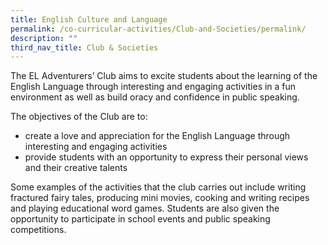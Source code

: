 ```yaml
---
title: English Culture and Language
permalink: /co-curricular-activities/Club-and-Societies/permalink/
description: ""
third_nav_title: Club & Societies
---
```

The EL Adventurers’ Club aims to excite students about the learning of the English Language through interesting and engaging activities in a fun environment as well as build oracy and confidence in public speaking.

The objectives of the Club are to:

*   create a love and appreciation for the English Language through interesting and engaging activities
*   provide students with an opportunity to express their personal views and their creative talents

Some examples of the activities that the club carries out include writing fractured fairy tales, producing mini movies, cooking and writing recipes and playing educational word games. Students are also given the opportunity to participate in school events and public speaking competitions.